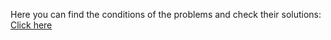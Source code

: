 Here you can find the conditions of the problems and check their solutions: <a href="https://judge.softuni.org/Contests/Practice/Index/1575#0">Click here</a>
